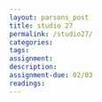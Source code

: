 ```yaml
---  
layout: parsons_post  
title: studio 27 
permalink: /studio27/  
categories:   
tags:  
assignment: 
description: 
assignment-due: 02/03
readings: 
---  
```

